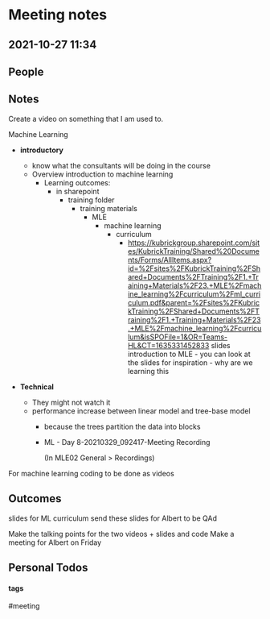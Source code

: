 
# Meeting notes
## 2021-10-27 11:34

## People

## Notes
Create a video on something that I am used to.

Machine Learning
- **introductory**
	- know what the consultants will be doing in the course
	- Overview introduction to machine learning
		- Learning outcomes: 
			- in sharepoint
				- training folder
					- training materials
						- MLE 
							- machine learning
								- curriculum
									- https://kubrickgroup.sharepoint.com/sites/KubrickTraining/Shared%20Documents/Forms/AllItems.aspx?id=%2Fsites%2FKubrickTraining%2FShared+Documents%2FTraining%2F1.+Training+Materials%2F23.+MLE%2Fmachine_learning%2Fcurriculum%2Fml_curriculum.pdf&parent=%2Fsites%2FKubrickTraining%2FShared+Documents%2FTraining%2F1.+Training+Materials%2F23.+MLE%2Fmachine_learning%2Fcurriculum&isSPOFile=1&OR=Teams-HL&CT=1635331452833
	slides introduction to MLE - you can look at the slides for inspiration - why are we learning this
	
- **Technical**
	- They might not watch it
	- performance increase between linear model and tree-base model 
		- because the trees partition the data into blocks
		- ML - Day 8-20210329_092417-Meeting Recording  

			(In MLE02 General > Recordings)

For machine learning coding to be done as videos



## Outcomes
slides for ML curriculum
	send these slides for Albert to be QAd 
	
Make the talking points for the two videos + slides and code 
 Make a meeting for Albert on Friday 
 


## Personal Todos



#### tags

#meeting